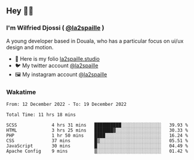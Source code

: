 ## Hey 👋🏾
### I'm Wilfried Djossi ( <a href="https://twitter.com/la2spaille/" target="_blank">@la2spaille</a> )
A young developer based in Douala, who has a particular focus on ui/ux design and motion.

- 🎨 Here is my folio [la2spaille.studio](https://la2spaille.studio/)
- 🐦 My twitter account [@la2spaille](https://twitter.com/la2spaille/)
- 🖼 My instagram account [@la2spaille](https://www.instagram.com/la2spaille/)

### Wakatime
<!--START_SECTION:waka-->

```text
From: 12 December 2022 - To: 19 December 2022

Total Time: 11 hrs 18 mins

SCSS             4 hrs 31 mins   ██████████░░░░░░░░░░░░░░░   39.93 %
HTML             3 hrs 25 mins   ███████▓░░░░░░░░░░░░░░░░░   30.33 %
PHP              1 hr 50 mins    ████░░░░░░░░░░░░░░░░░░░░░   16.24 %
CSS              37 mins         █▒░░░░░░░░░░░░░░░░░░░░░░░   05.51 %
JavaScript       30 mins         █░░░░░░░░░░░░░░░░░░░░░░░░   04.49 %
Apache Config    9 mins          ▒░░░░░░░░░░░░░░░░░░░░░░░░   01.42 %
```

<!--END_SECTION:waka-->
<!--
**la2spaille/la2spaille** is a ✨ _special_ ✨ repository because its `README.md` (this file) appears on your GitHub profile.

Here are some ideas to get you started:

- 🔭 I’m currently working on ...
- 🌱 I’m currently learning ...
- 👯 I’m looking to collaborate on ...
- 🤔 I’m looking for help with ...
- 💬 Ask me about ...
- 📫 How to reach me: ...
- 😄 Pronouns: ...
- ⚡ Fun fact: ...
-->
